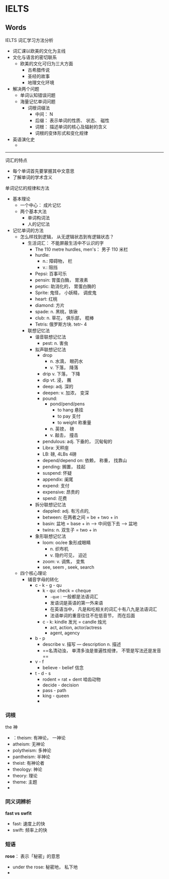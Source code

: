 # IELTS

## Words

IELTS 词汇学习方法分析

- 词汇课以欧美的文化为主线
- 文化与语言的密切联系
  - 欧美的文化可归为三大方面
    - 古希腊传说
    - 圣经的故事
    - 地理文化环境
- 解决两个问题
  - 单词认知错误问题
  - 海量记忆单词问题
    - 词根词缀法
      - 中间： N
      - 后缀： 表示单词的性质、 状态、 磁性
      - 词根： 描述单词的核心及辐射的含义
      - 词根的变体形式和变化规律
- 英语演化史
  - ​


---

词汇的特点

- 每个单词首先要掌握其中文意思
- 了解单词的学术含义

单词记忆的规律和方法

* 基本理论
    * 一个中心： 成片记忆
    * 两个基本大法
        - 单词构词法
        - 人的记忆法
* 记忆单词的方法
    * 怎么样找到逻辑， 从无逻辑状态到有逻辑状态？
        * 生活词汇： 不能屏蔽生活中不认识的字
            * The 110 metre hurdles, men's： 男子 110 米栏
            * hurdle: 
                * n.: 障碍物， 栏
                * v.: 阻挡
            * Pepsi: 百事可乐
            * pensin: 胃蛋白酶， 胃液素
            * peptic: 助消化的， 胃蛋白酶的
            * Sprite: 鬼怪， 小妖精， 调皮鬼
            * heart: 红桃
            * diamond: 方片
            * spade: n. 黑桃，铁锹
            * club: n. 草花， 俱乐部， 棍棒
            * Tetris: 俄罗斯方块. tetr- 4
        * 联想记忆法
            * 谐音联想记忆法
                * pest: n. 害虫
            * 拟声联想记忆法
                * drop 
                    * n. 水滴， 眼药水
                    * v. 下落， 降落
                * drip v. 下落， 下降
                * dip vt. 浸， 蘸
                * deep: adj. 深的
                * deepen: v. 加浓， 变深
                * pound:  
                    * pond/pend/pens 
                        * to hang 悬挂
                        * to pay 支付
                        * to weight 称重量
                    * n. 英镑， 磅
                    * v. 敲击， 撞击
                * pendulous: adj. 下垂的， 沉甸甸的
                * Libra: 天秤座
                * LB: 磅, 4LBs 4磅
                * depend/depend on: 依赖， 称重， 找靠山
                * pending: 搁置， 挂起
                * suspend: 怀疑
                * appendix: 阑尾
                * expend: 支付
                * expensive: 昂贵的
                * spend: 花费
            * 拆分联想记忆法
                * dappled: adj. 有污点的, 
                * between: 在两者之间 = be + two + in
                * basin: 盆地 = base + in —> 中间低下去 —> 盆地
                * twins: n. 双生子 = two + in
            * 象形联想记忆法
                * loom: oo/ee 象形成眼睛
                    * n. 织布机
                    * v. 隐约可见， 迫近
                * zoom: v. 调焦， 变焦
                * see, seem , seek, search
    * 四个核心理论
        * 辅音字母的转化
            * c - k - g - qu
                * k - qu: check = cheque
                    * `-que` : 一般都是法语词汇
                    * 发语词是英语的第一外来语
                    * 在英语当中， 凡是和吃相关的词汇十有八九是法语词汇
                    * 法语单词的重音往往不在低音节， 而在后面
                * c - k: kindle 发光 = candle 烛光
                    * act, action, actor/actress
                    * agent, agency
            * b - p
                * describe v. 描写 — description n. 描述
                * ==名清动浊， 单清多浊是普遍性规律， 不管是写法还是发音==
            * v - f
                * believe - belief 信念
            * t - d - s
                * rodent = rat + dent 啮齿动物
                * decide - decision
                * pass - path
                * king - queen
                * ​


### 词根

the 神

- ：theism: 有神论， 一神论
- atheism: 无神论
- polytheism: 多神论
- pantheism: 半神论
- theist: 有神论者
- theology: 神论
- theory: 理论
- theme: 主题
- ​



### 同义词辨析

**fast vs swfit**

- fast: 速度上的快
- swift: 频率上的快



### 短语

**rose**： 表示「秘密」的意思

- under the rose: 秘密地， 私下地
- ​